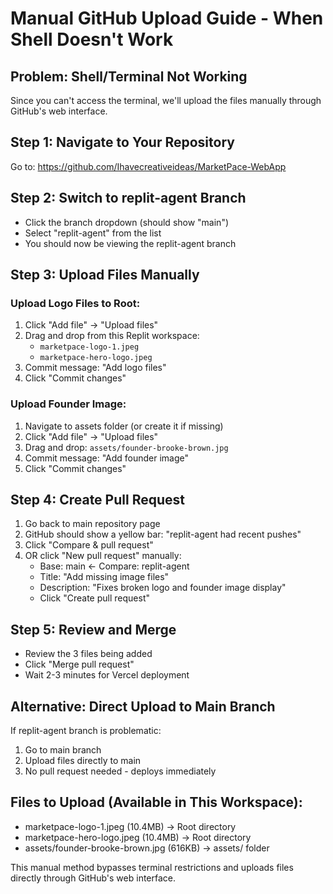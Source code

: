 # Manual GitHub Upload Guide - When Shell Doesn't Work

## Problem: Shell/Terminal Not Working
Since you can't access the terminal, we'll upload the files manually through GitHub's web interface.

## Step 1: Navigate to Your Repository
Go to: https://github.com/Ihavecreativeideas/MarketPace-WebApp

## Step 2: Switch to replit-agent Branch
- Click the branch dropdown (should show "main")
- Select "replit-agent" from the list
- You should now be viewing the replit-agent branch

## Step 3: Upload Files Manually

### Upload Logo Files to Root:
1. Click "Add file" → "Upload files"
2. Drag and drop from this Replit workspace:
   - `marketpace-logo-1.jpeg`
   - `marketpace-hero-logo.jpeg`
3. Commit message: "Add logo files"
4. Click "Commit changes"

### Upload Founder Image:
1. Navigate to assets folder (or create it if missing)
2. Click "Add file" → "Upload files"
3. Drag and drop: `assets/founder-brooke-brown.jpg`
4. Commit message: "Add founder image"
5. Click "Commit changes"

## Step 4: Create Pull Request
1. Go back to main repository page
2. GitHub should show a yellow bar: "replit-agent had recent pushes"
3. Click "Compare & pull request"
4. OR click "New pull request" manually:
   - Base: main ← Compare: replit-agent
   - Title: "Add missing image files"
   - Description: "Fixes broken logo and founder image display"
   - Click "Create pull request"

## Step 5: Review and Merge
- Review the 3 files being added
- Click "Merge pull request"
- Wait 2-3 minutes for Vercel deployment

## Alternative: Direct Upload to Main Branch
If replit-agent branch is problematic:
1. Go to main branch
2. Upload files directly to main
3. No pull request needed - deploys immediately

## Files to Upload (Available in This Workspace):
- marketpace-logo-1.jpeg (10.4MB) → Root directory
- marketpace-hero-logo.jpeg (10.4MB) → Root directory
- assets/founder-brooke-brown.jpg (616KB) → assets/ folder

This manual method bypasses terminal restrictions and uploads files directly through GitHub's web interface.